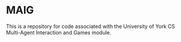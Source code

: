 # MAIG

This is a repository for code associated with the University of York CS Multi-Agent Interaction and Games module. 

